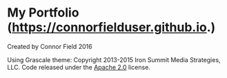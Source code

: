 # My Portfolio (https://connorfielduser.github.io.)


Created by Connor Field
2016

Using Grascale theme:
Copyright 2013-2015 Iron Summit Media Strategies, LLC. Code released under the [Apache 2.0](https://github.com/IronSummitMedia/startbootstrap-grayscale/blob/gh-pages/LICENSE) license.
